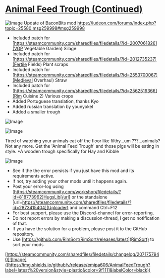 # [Animal Feed Trough (Continued)](https://steamcommunity.com/sharedfiles/filedetails/?id=2071757940)

![Image](https://i.imgur.com/buuPQel.png)
Update of BaconBits mod
https://ludeon.com/forums/index.php?topic=25580.msg259998#msg259998
	
- Included patch for [https://steamcommunity.com/sharedfiles/filedetails/?id=2007061826](VGP Vegetable Garden) Silage
- Included patch for [https://steamcommunity.com/sharedfiles/filedetails/?id=2012735237](Fertile Fields) Plant scraps
- Included patch for [https://steamcommunity.com/sharedfiles/filedetails/?id=2553700067](Medieval Overhaul) Straw
- Included patch for [https://steamcommunity.com/sharedfiles/filedetails/?id=2562519366](Rim Cuisine 2) Various crops
- Added Portuguese translation, thanks Kyo
- Added russian translation by younyokel
- Added a smaller trough

![Image](https://i.imgur.com/pufA0kM.png)
	
![Image](https://i.imgur.com/Z4GOv8H.png)

Tired of watching your animals eat off the floor like filthy...um ???...animals?
Not any more. Get the 'Animal Feed Trough' and those pigs will be eating in style.
*A wooden trough specifically for Hay and Kibble


![Image](https://i.imgur.com/PwoNOj4.png)


-  See if the the error persists if you just have this mod and its requirements active.
-  If not, try adding your other mods until it happens again.
-  Post your error-log using [https://steamcommunity.com/workshop/filedetails/?id=818773962]HugsLib[/url] or the standalone [url=https://steamcommunity.com/sharedfiles/filedetails/?id=2873415404](Uploader) and command Ctrl+F12
-  For best support, please use the Discord-channel for error-reporting.
-  Do not report errors by making a discussion-thread, I get no notification of that.
-  If you have the solution for a problem, please post it to the GitHub repository.
-  Use [https://github.com/RimSort/RimSort/releases/latest](RimSort) to sort your mods



[https://steamcommunity.com/sharedfiles/filedetails/changelog/2071757940]![Image]((https://img.shields.io/github/v/release/emipa606/AnimalFeedTrough?label=latest%20version&style=plastic&color=9f1111&labelColor=black))
